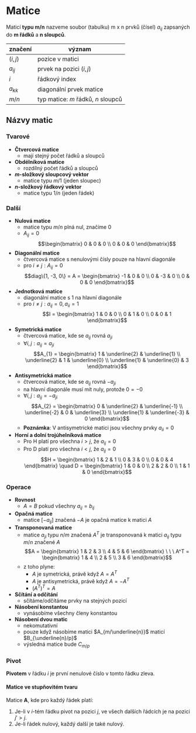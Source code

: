 # Matice

Maticí **typu m/n** nazveme soubor (tabulku) m x n prvků (čísel) $a_{ij}$ zapsaných do **m řádků** a **n sloupců**.

| značení    | význam                     |
| ---------- | -------------------------- |
| $(i, j)$ | pozice v matici            |
| $a_{ij}$   | prvek na pozici $(i, j)$ |
| $i$        | řádkový index              |
| $a_{kk}$   | diagonální prvek matice    |
| $m/n$        | typ matice: $m$ řádků, $n$ sloupců                           |

## Názvy matic

### Tvarové
- **Čtvercová matice**
	- mají stejný počet řádků a sloupců                           
- **Obdélníková matice**
	- rozdílný počet řádků a sloupců
- **$m$-složkový sloupcový vektor**
	- matice typu $m/1$ (jeden sloupec)
- **$n$-složkový řádkový vektor**
	- matice typu $1/n$ (jeden řádek)

### Další
- **Nulová matice**
	- matice typu $m/n$ plná nul, značíme 0
	- $A_{ij} = 0$
	$$\begin{bmatrix} 0 & 0 & 0 \\ 0 & 0 & 0 \end{bmatrix}$$
- **Diagonální matice**
	- čtvercová matice s nenulovými čísly pouze na hlavní diagonále
	- pro $i \neq j : A_{ij} = 0$
	$$diag\{1, -3, 0\} = A = \begin{bmatrix} -1 & 0 & 0 \\ 0 & -3 & 0 \\ 0 & 0 & 0 \end{bmatrix}$$
- **Jednotková matice**
	- diagonální matice s 1 na hlavní diagonále
	- pro $i \neq j : a_{ij} = 0, a_{ii} = 1$
	$$I = \begin{bmatrix} 1 & 0 & 0 \\ 0 & 1 & 0 \\ 0 & 0 & 1 \end{bmatrix}$$
- **Symetrická matice**
	- čtvercová matice, kde se $a_{ij}$ rovná $a_{ji}$
	- $\forall i, j : a_{ij} = a_{ji}$
	$$A_{1} = \begin{bmatrix} 1 & \underline{2} & \underline{1} \\ \underline{2} & 1 & \underline{0} \\ \underline{1} & \underline{0} & 3 \end{bmatrix}$$
- **Antisymetrická matice**
	- čtvercová matice, kde se $a_{ij}$ rovná $-a_{ji}$
	- na hlavní diagonále musí mít nuly, protože $0 = -0$
	- $\forall i, j : a_{ij} = -a_{ji}$
	$$A_{2} = \begin{bmatrix} 0 & \underline{2} & \underline{-1} \\ \underline{-2} & 0 & \underline{3} \\ \underline{1} & \underline{-3} & 0 \end{bmatrix}$$
	- **Poznámka**: V antisymetrické matici jsou všechny prvky $a_{ii} = 0$
- **Horní a dolní trojúhelníková matice**
	- Pro H platí pro všechna $i > j$, že $a_{ij} = 0$ 
	- Pro D platí pro všechna $i < j$, že $a_{ij} = 0$
	$$H = \begin{bmatrix} 1 & 2 & 1 \\ 0 & 3 & 0 \\ 0 & 0 & 4 \end{bmatrix} \quad D = \begin{bmatrix} 1 & 0 & 0 \\ 2 & 2 & 0 \\ 1 & 1 & 0 \end{bmatrix}$$

### Operace

- **Rovnost**
	- $A = B$ pokud všechny $a_{ij} = b_{ij}$
- **Opačná matice**
	- matice $[-a_{ij}]$ značená $-A$ je opačná matice k matici $A$
- **Transponovaná matice**
	- matice $a_{ji}$ typu $n/m$ značená $A^T$ je transponovaná k matici $a_{ij}$ typu $m/n$ značené $A$
	$$A = \begin{bmatrix} 1 & 2 & 3 \\ 4 & 5 & 6 \end{bmatrix} \ \ \ A^T = \begin{bmatrix} 1 & 4 \\ 2 & 5 \\ 3 & 6 \end{bmatrix}$$
	- z toho plyne:
		- $A$ je symetrická, právě když $A = A^T$
		- $A$ je antisymetrická, právě když $A = -A^T$
		- $(A^T)^T = A$
- **Sčítání a odčítání**
	- sčítáme/odčítáme prvky na stejných pozicí
- **Násobení konstantou**
	- vynásobíme všechny členy konstantou
- **Násobení dvou matic**
	- nekomutativní
	- pouze když násobíme matici $A_{m/\underline{n}}$ maticí $B_{\underline{n}/p}$
	- výsledná matice bude $C_{m/p}$

### Pivot

**Pivotem** v řádku $i$ je první nenulové číslo v tomto řádku zleva.

#### Matice ve stupňovitém tvaru

Matice **A**, kde pro každý řádek platí:
1. Je-li v $i$-tém řádku pivot na pozici $j$, ve všech dalších řádcích je na pozici $j' > j$.
2. Je-li řádek nulový, každý další je také nulový.